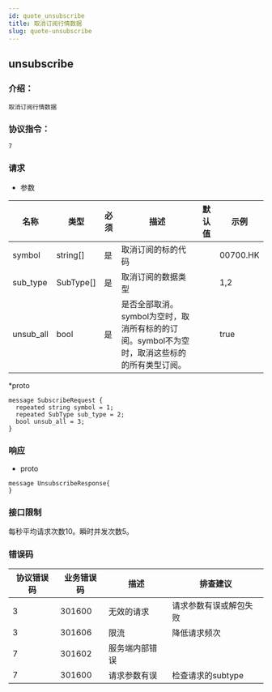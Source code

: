 ```yaml
---
id: quote_unsubscribe
title: 取消订阅行情数据
slug: quote-unsubscribe
---
```


## unsubscribe

### 介绍：
    取消订阅行情数据
### 协议指令：
    7
### 请求
* 参数

| 名称 | 类型   | 必须  | 描述      |  默认值  |  示例   |
|-------|-------|-----|---------|-----|----|
| symbol | string[]   | 是  | 取消订阅的标的代码  | | 00700.HK|
| sub_type | SubType[] | 是 | 取消订阅的数据类型| | 1,2|
| unsub_all | bool | 是 | 是否全部取消。symbol为空时，取消所有标的的订阅。symbol不为空时，取消这些标的的所有类型订阅。| | true|

*proto
```
message SubscribeRequest {
  repeated string symbol = 1;
  repeated SubType sub_type = 2;
  bool unsub_all = 3;
}
```

### 响应

* proto
```
message UnsubscribeResponse{
}
```
### 接口限制
每秒平均请求次数10。瞬时并发次数5。

### 错误码

| 协议错误码 | 业务错误码   | 描述  | 排查建议|
|-------|-------|-----|----|
|3 | 301600| 无效的请求|请求参数有误或解包失败|
|3 | 301606| 限流|降低请求频次|
|7 | 301602| 服务端内部错误||
|7 | 301600| 请求参数有误|检查请求的subtype|


